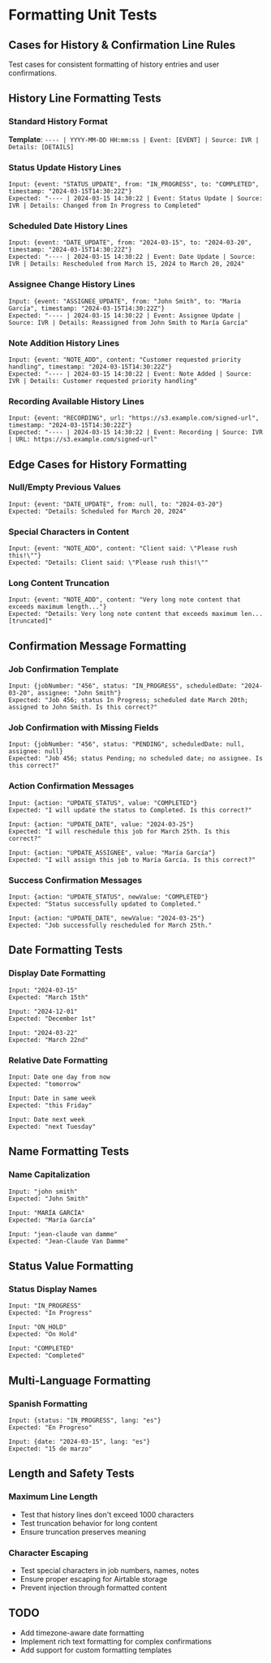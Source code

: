# Formatting Unit Tests

## Cases for History & Confirmation Line Rules
Test cases for consistent formatting of history entries and user confirmations.

## History Line Formatting Tests

### Standard History Format
**Template**: `---- | YYYY-MM-DD HH:mm:ss | Event: [EVENT] | Source: IVR | Details: [DETAILS]`

### Status Update History Lines
```
Input: {event: "STATUS_UPDATE", from: "IN_PROGRESS", to: "COMPLETED", timestamp: "2024-03-15T14:30:22Z"}
Expected: "---- | 2024-03-15 14:30:22 | Event: Status Update | Source: IVR | Details: Changed from In Progress to Completed"
```

### Scheduled Date History Lines
```
Input: {event: "DATE_UPDATE", from: "2024-03-15", to: "2024-03-20", timestamp: "2024-03-15T14:30:22Z"}
Expected: "---- | 2024-03-15 14:30:22 | Event: Date Update | Source: IVR | Details: Rescheduled from March 15, 2024 to March 20, 2024"
```

### Assignee Change History Lines
```
Input: {event: "ASSIGNEE_UPDATE", from: "John Smith", to: "María García", timestamp: "2024-03-15T14:30:22Z"}
Expected: "---- | 2024-03-15 14:30:22 | Event: Assignee Update | Source: IVR | Details: Reassigned from John Smith to María García"
```

### Note Addition History Lines
```
Input: {event: "NOTE_ADD", content: "Customer requested priority handling", timestamp: "2024-03-15T14:30:22Z"}
Expected: "---- | 2024-03-15 14:30:22 | Event: Note Added | Source: IVR | Details: Customer requested priority handling"
```

### Recording Available History Lines
```
Input: {event: "RECORDING", url: "https://s3.example.com/signed-url", timestamp: "2024-03-15T14:30:22Z"}
Expected: "---- | 2024-03-15 14:30:22 | Event: Recording | Source: IVR | URL: https://s3.example.com/signed-url"
```

## Edge Cases for History Formatting

### Null/Empty Previous Values
```
Input: {event: "DATE_UPDATE", from: null, to: "2024-03-20"}
Expected: "Details: Scheduled for March 20, 2024"
```

### Special Characters in Content
```
Input: {event: "NOTE_ADD", content: "Client said: \"Please rush this!\""}
Expected: "Details: Client said: \"Please rush this!\""
```

### Long Content Truncation
```
Input: {event: "NOTE_ADD", content: "Very long note content that exceeds maximum length..."}
Expected: "Details: Very long note content that exceeds maximum len... [truncated]"
```

## Confirmation Message Formatting

### Job Confirmation Template
```
Input: {jobNumber: "456", status: "IN_PROGRESS", scheduledDate: "2024-03-20", assignee: "John Smith"}
Expected: "Job 456; status In Progress; scheduled date March 20th; assigned to John Smith. Is this correct?"
```

### Job Confirmation with Missing Fields
```
Input: {jobNumber: "456", status: "PENDING", scheduledDate: null, assignee: null}
Expected: "Job 456; status Pending; no scheduled date; no assignee. Is this correct?"
```

### Action Confirmation Messages
```
Input: {action: "UPDATE_STATUS", value: "COMPLETED"}
Expected: "I will update the status to Completed. Is this correct?"

Input: {action: "UPDATE_DATE", value: "2024-03-25"}
Expected: "I will reschedule this job for March 25th. Is this correct?"

Input: {action: "UPDATE_ASSIGNEE", value: "María García"}
Expected: "I will assign this job to María García. Is this correct?"
```

### Success Confirmation Messages
```
Input: {action: "UPDATE_STATUS", newValue: "COMPLETED"}
Expected: "Status successfully updated to Completed."

Input: {action: "UPDATE_DATE", newValue: "2024-03-25"}
Expected: "Job successfully rescheduled for March 25th."
```

## Date Formatting Tests

### Display Date Formatting
```
Input: "2024-03-15"
Expected: "March 15th"

Input: "2024-12-01"
Expected: "December 1st"

Input: "2024-03-22"
Expected: "March 22nd"
```

### Relative Date Formatting
```
Input: Date one day from now
Expected: "tomorrow"

Input: Date in same week
Expected: "this Friday"

Input: Date next week
Expected: "next Tuesday"
```

## Name Formatting Tests

### Name Capitalization
```
Input: "john smith"
Expected: "John Smith"

Input: "MARÍA GARCÍA"
Expected: "María García"

Input: "jean-claude van damme"
Expected: "Jean-Claude Van Damme"
```

## Status Value Formatting

### Status Display Names
```
Input: "IN_PROGRESS"
Expected: "In Progress"

Input: "ON_HOLD"
Expected: "On Hold"

Input: "COMPLETED"
Expected: "Completed"
```

## Multi-Language Formatting

### Spanish Formatting
```
Input: {status: "IN_PROGRESS", lang: "es"}
Expected: "En Progreso"

Input: {date: "2024-03-15", lang: "es"}
Expected: "15 de marzo"
```

## Length and Safety Tests

### Maximum Line Length
- Test that history lines don't exceed 1000 characters
- Test truncation behavior for long content
- Ensure truncation preserves meaning

### Character Escaping
- Test special characters in job numbers, names, notes
- Ensure proper escaping for Airtable storage
- Prevent injection through formatted content

## TODO
- Add timezone-aware date formatting
- Implement rich text formatting for complex confirmations
- Add support for custom formatting templates
